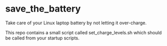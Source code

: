 # save_the_battery
Take care of your Linux laptop battery by not letting it over-charge.   

This repo contains a small script called set_charge_levels.sh which should be called from your startup scripts. 
